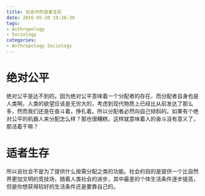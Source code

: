 ```yaml
---
title: 社会中的适者生存
date: 2016-05-20 19:26:39
tags:
- Anthropology
- Sociology
categories:
- Anthropology.Sociology
---
```

# 绝对公平 #
绝对公平是达不到的。因为绝对公平意味着一个分配者的存在，而分配者自身也是人类啊。人类的欲望应该是无穷大的，考虑到现代物质上已经比从前发达了那么多，然而我们还是在奋斗着，挣扎着。所以分配者必然向自己倾斜的。如果有个绝对公平的机器人来分配怎么样？那也很糟糕，这样就意味着人的奋斗没有意义了，那活着干嘛？
# 适者生存 #
所以说社会不是为了提供什么按需分配之类的功能。社会的目的是提供一个比自然界更加文明的竞技场，随着人类社会的进步，其中最差的个体生活条件逐步提高，但是你想获得较好的生活条件还是要靠自己的。
